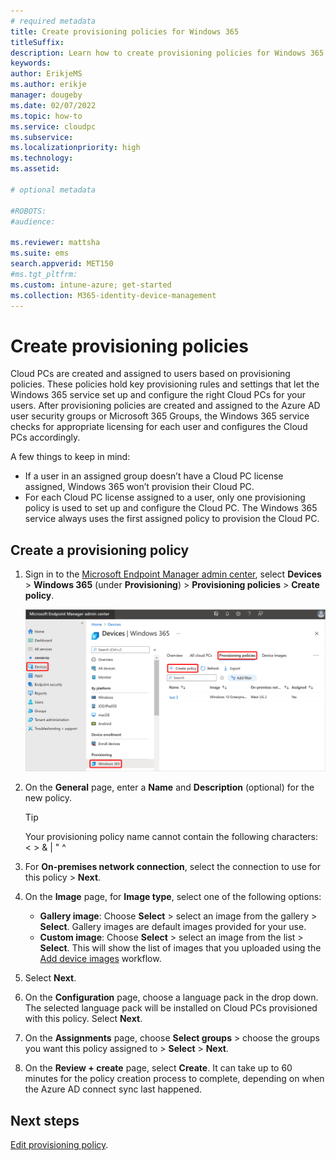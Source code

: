 ```yaml
---
# required metadata
title: Create provisioning policies for Windows 365
titleSuffix:
description: Learn how to create provisioning policies for Windows 365.
keywords:
author: ErikjeMS  
ms.author: erikje
manager: dougeby
ms.date: 02/07/2022
ms.topic: how-to
ms.service: cloudpc
ms.subservice:
ms.localizationpriority: high
ms.technology:
ms.assetid: 

# optional metadata

#ROBOTS:
#audience:

ms.reviewer: mattsha
ms.suite: ems
search.appverid: MET150
#ms.tgt_pltfrm:
ms.custom: intune-azure; get-started
ms.collection: M365-identity-device-management
---
```


# Create provisioning policies

Cloud PCs are created and assigned to users based on provisioning policies. These policies hold key provisioning rules and settings that let the Windows 365 service set up and configure the right Cloud PCs for your users. After provisioning policies are created and assigned to the Azure AD user security groups or Microsoft 365 Groups, the Windows 365 service checks for appropriate licensing for each user and configures the Cloud PCs accordingly.

A few things to keep in mind:

- If a user in an assigned group doesn’t have a Cloud PC license assigned, Windows 365 won’t provision their Cloud PC.
- For each Cloud PC license assigned to a user, only one provisioning policy is used to set up and configure the Cloud PC. The Windows 365 service always uses the first assigned policy to provision the Cloud PC.

## Create a provisioning policy

1. Sign in to the [Microsoft Endpoint Manager admin center](https://go.microsoft.com/fwlink/?linkid=2109431), select **Devices** > **Windows 365** (under **Provisioning**) > **Provisioning policies** > **Create policy**.

   ![Screenshot of create policy](./media/create-provisioning-policy/create-policy.png)
1. On the **General** page, enter a **Name** and **Description** (optional) for the new policy.

   > [!TIP]
   > Your provisioning policy name cannot contain the following characters: < > & | " ^

1. For **On-premises network connection**, select the connection to use for this policy > **Next**.
1. On the **Image** page, for **Image type**, select one of the following options:
    - **Gallery image**: Choose **Select** > select an image from the gallery > **Select**. Gallery images are default images provided for your use.
    - **Custom image**:  Choose **Select** > select an image from the list > **Select**. This will show the list of images that you uploaded using the [Add device images](add-device-images.md) workflow.
1. Select **Next**.
1.	On the **Configuration** page, choose a language pack in the drop down. The selected language pack will be installed on Cloud PCs provisioned with this policy. Select **Next**.
1. On the **Assignments** page, choose **Select groups** > choose the groups you want this policy assigned to > **Select** > **Next**.
1. On the **Review + create** page, select **Create**. It can take up to 60 minutes for the policy creation process to complete, depending on when the Azure AD connect sync last happened.

<!-- ########################## -->
## Next steps

[Edit provisioning policy](edit-provisioning-policy.md).
